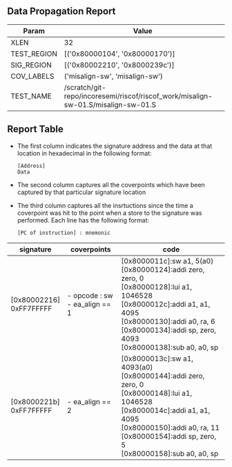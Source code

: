 
## Data Propagation Report

| Param       | Value    |
|-------------|----------|
| XLEN        | 32      |
| TEST_REGION | [('0x80000104', '0x80000170')]      |
| SIG_REGION  | [('0x80002210', '0x8000239c')]      |
| COV_LABELS  | ('misalign-sw', 'misalign-sw')      |
| TEST_NAME   | /scratch/git-repo/incoresemi/riscof/riscof_work/misalign-sw-01.S/misalign-sw-01.S    |

## Report Table

- The first column indicates the signature address and the data at that location in hexadecimal in the following format: 
  ```
  [Address]
  Data
  ```

- The second column captures all the coverpoints which have been captured by that particular signature location

- The third column captures all the insrtuctions since the time a coverpoint was
  hit to the point when a store to the signature was performed. Each line has
  the following format:
  ```
  [PC of instruction] : mnemonic
  ```

|        signature         |             coverpoints              |                                                                                                                    code                                                                                                                    |
|--------------------------|--------------------------------------|--------------------------------------------------------------------------------------------------------------------------------------------------------------------------------------------------------------------------------------------|
|[0x80002216]<br>0xFF7FFFFF|- opcode : sw<br> - ea_align == 1<br> |[0x8000011c]:sw a1, 5(a0)<br> [0x80000124]:addi zero, zero, 0<br> [0x80000128]:lui a1, 1046528<br> [0x8000012c]:addi a1, a1, 4095<br> [0x80000130]:addi a0, ra, 6<br> [0x80000134]:addi sp, zero, 4093<br> [0x80000138]:sub a0, a0, sp<br>  |
|[0x8000221b]<br>0xFF7FFFFF|- ea_align == 2<br>                   |[0x8000013c]:sw a1, 4093(a0)<br> [0x80000144]:addi zero, zero, 0<br> [0x80000148]:lui a1, 1046528<br> [0x8000014c]:addi a1, a1, 4095<br> [0x80000150]:addi a0, ra, 11<br> [0x80000154]:addi sp, zero, 5<br> [0x80000158]:sub a0, a0, sp<br> |

